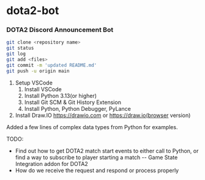 # dota2-bot
### DOTA2 Discord Announcement Bot

```bash
git clone <repository name>
git status
git log
git add <files> 
git commit -m 'updated README.md'
git push -u origin main
```

1. Setup VSCode
    1. Install VSCode
    1. Install Python 3.13(or higher)
    1. Install Git SCM & Git History Extension
    1. Install Python, Python Debugger, PyLance
1. Install Draw.IO https://drawio.com or https://draw.io(browser version)

Added a few lines of complex data types from Python for examples.

TODO:
* Find out how to get DOTA2 match start events to either call to Python, or find a way to subscribe to player starting a match  -- Game State Integration addon for DOTA2
* How do we receive the request and respond or process properly